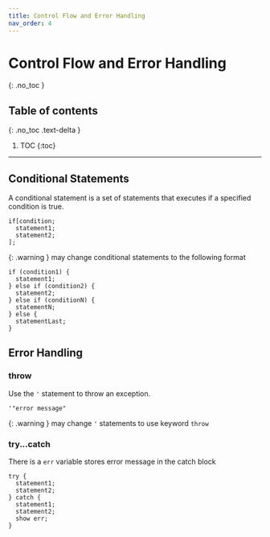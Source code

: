 ```yaml
---
title: Control Flow and Error Handling
nav_order: 4
---
```


<!-- prettier-ignore-start -->

# Control Flow and Error Handling
{: .no_toc }

## Table of contents
{: .no_toc .text-delta }

1. TOC
{:toc}

<!-- prettier-ignore-end -->

---

## Conditional Statements

A conditional statement is a set of statements that executes if a specified condition is true.

```
if[condition;
  statement1;
  statement2;
];
```

{: .warning }
may change conditional statements to the following format

```
if (condition1) {
  statement1;
} else if (condition2) {
  statement2;
} else if (conditionN) {
  statementN;
} else {
  statementLast;
}
```

## Error Handling

### throw

Use the `'` statement to throw an exception.

```
'"error message"
```

{: .warning }
may change `'` statements to use keyword `throw`

### try...catch

There is a `err` variable stores error message in the catch block

```
try {
  statement1;
  statement2;
} catch {
  statement1;
  statement2;
  show err;
}
```
